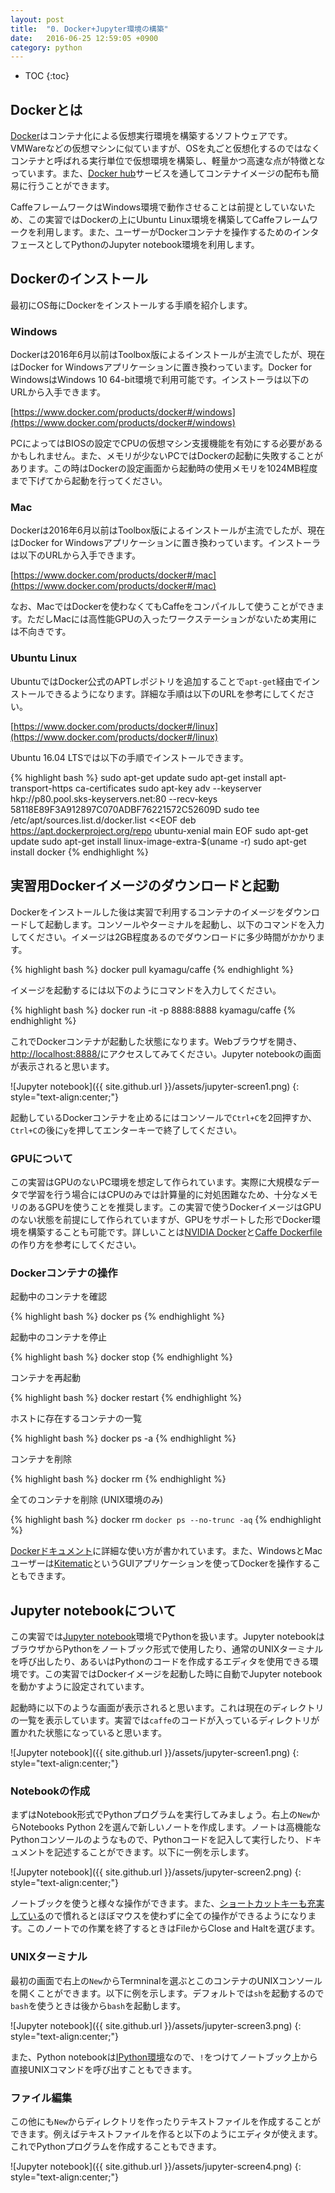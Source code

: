 ```yaml
---
layout: post
title:  "0. Docker+Jupyter環境の構築"
date:   2016-06-25 12:59:05 +0900
category: python
---
```


 * TOC
{:toc}

## Dockerとは

[Docker](https://www.docker.com/)はコンテナ化による仮想実行環境を構築するソフトウェアです。VMWareなどの仮想マシンに似ていますが、OSを丸ごと仮想化するのではなくコンテナと呼ばれる実行単位で仮想環境を構築し、軽量かつ高速な点が特徴となっています。また、[Docker hub](https://hub.docker.com/)サービスを通してコンテナイメージの配布も簡易に行うことができます。

CaffeフレームワークはWindows環境で動作させることは前提としていないため、この実習ではDockerの上にUbuntu Linux環境を構築してCaffeフレームワークを利用します。また、ユーザーがDockerコンテナを操作するためのインタフェースとしてPythonのJupyter notebook環境を利用します。

## Dockerのインストール

最初にOS毎にDockerをインストールする手順を紹介します。

### Windows

Dockerは2016年6月以前はToolbox版によるインストールが主流でしたが、現在はDocker for Windowsアプリケーションに置き換わっています。Docker for WindowsはWindows 10 64-bit環境で利用可能です。インストーラは以下のURLから入手できます。

[https://www.docker.com/products/docker#/windows](https://www.docker.com/products/docker#/windows)

PCによってはBIOSの設定でCPUの仮想マシン支援機能を有効にする必要があるかもしれません。また、メモリが少ないPCではDockerの起動に失敗することがあります。この時はDockerの設定画面から起動時の使用メモリを1024MB程度まで下げてから起動を行ってください。

### Mac

Dockerは2016年6月以前はToolbox版によるインストールが主流でしたが、現在はDocker for Windowsアプリケーションに置き換わっています。インストーラは以下のURLから入手できます。

[https://www.docker.com/products/docker#/mac](https://www.docker.com/products/docker#/mac)

なお、MacではDockerを使わなくてもCaffeをコンパイルして使うことができます。ただしMacには高性能GPUの入ったワークステーションがないため実用には不向きです。

### Ubuntu Linux

UbuntuではDocker公式のAPTレポジトリを追加することで`apt-get`経由でインストールできるようになります。詳細な手順は以下のURLを参考にしてください。

[https://www.docker.com/products/docker#/linux](https://www.docker.com/products/docker#/linux)

Ubuntu 16.04 LTSでは以下の手順でインストールできます。

{% highlight bash %}
sudo apt-get update
sudo apt-get install apt-transport-https ca-certificates
sudo apt-key adv --keyserver hkp://p80.pool.sks-keyservers.net:80 --recv-keys 58118E89F3A912897C070ADBF76221572C52609D
sudo tee /etc/apt/sources.list.d/docker.list <<EOF
deb https://apt.dockerproject.org/repo ubuntu-xenial main
EOF
sudo apt-get update
sudo apt-get install linux-image-extra-$(uname -r)
sudo apt-get install docker
{% endhighlight %}

## 実習用Dockerイメージのダウンロードと起動

Dockerをインストールした後は実習で利用するコンテナのイメージをダウンロードして起動します。コンソールやターミナルを起動し、以下のコマンドを入力してください。イメージは2GB程度あるのでダウンロードに多少時間がかかります。

{% highlight bash %}
docker pull kyamagu/caffe
{% endhighlight %}

イメージを起動するには以下のようにコマンドを入力してください。

{% highlight bash %}
docker run -it -p 8888:8888 kyamagu/caffe
{% endhighlight %}

これでDockerコンテナが起動した状態になります。Webブラウザを開き、[http://localhost:8888/](http://localhost:8888/)にアクセスしてみてください。Jupyter notebookの画面が表示されると思います。

![Jupyter notebook]({{ site.github.url }}/assets/jupyter-screen1.png)
{: style="text-align:center;"}

起動しているDockerコンテナを止めるにはコンソールで`Ctrl+C`を2回押すか、`Ctrl+C`の後に`y`を押してエンターキーで終了してください。

### GPUについて

この実習はGPUのないPC環境を想定して作られています。実際に大規模なデータで学習を行う場合にはCPUのみでは計算量的に対処困難なため、十分なメモリのあるGPUを使うことを推奨します。この実習で使うDockerイメージはGPUのない状態を前提にして作られていますが、GPUをサポートした形でDocker環境を構築することも可能です。詳しいことは[NVIDIA Docker](https://github.com/NVIDIA/nvidia-docker)と[Caffe Dockerfile](https://github.com/BVLC/caffe/tree/master/docker)の作り方を参考にしてください。

### Dockerコンテナの操作

起動中のコンテナを確認

{% highlight bash %}
docker ps
{% endhighlight %}

起動中のコンテナを停止

{% highlight bash %}
docker stop <Container-ID>
{% endhighlight %}

コンテナを再起動

{% highlight bash %}
docker restart <Container-ID>
{% endhighlight %}

ホストに存在するコンテナの一覧

{% highlight bash %}
docker ps -a
{% endhighlight %}

コンテナを削除

{% highlight bash %}
docker rm <Container-ID>
{% endhighlight %}

全てのコンテナを削除 (UNIX環境のみ)

{% highlight bash %}
docker rm `docker ps --no-trunc -aq`
{% endhighlight %}

[Dockerドキュメント](https://docs.docker.com/)に詳細な使い方が書かれています。また、WindowsとMacユーザーは[Kitematic](https://kitematic.com)というGUIアプリケーションを使ってDockerを操作することもできます。

## Jupyter notebookについて

この実習では[Jupyter notebook](http://jupyter.org/)環境でPythonを扱います。Jupyter notebookはブラウザからPythonをノートブック形式で使用したり、通常のUNIXターミナルを呼び出したり、あるいはPythonのコードを作成するエディタを使用できる環境です。この実習ではDockerイメージを起動した時に自動でJupyter notebookを動かすように設定されています。

起動時に以下のような画面が表示されると思います。これは現在のディレクトリの一覧を表示しています。実習では`caffe`のコードが入っているディレクトリが置かれた状態になっていると思います。

![Jupyter notebook]({{ site.github.url }}/assets/jupyter-screen1.png)
{: style="text-align:center;"}

### Notebookの作成

まずはNotebook形式でPythonプログラムを実行してみましょう。右上の`New`からNotebooks Python 2を選んで新しいノートを作成します。ノートは高機能なPythonコンソールのようなもので、Pythonコードを記入して実行したり、ドキュメントを記述することができます。以下に一例を示します。

![Jupyter notebook]({{ site.github.url }}/assets/jupyter-screen2.png)
{: style="text-align:center;"}

ノートブックを使うと様々な操作ができます。また、[ショートカットキーも充実している](http://qiita.com/angelapy/items/998e99b2d0dc991c99f7)ので慣れるとほぼマウスを使わずに全ての操作ができるようになります。このノートでの作業を終了するときはFileからClose and Haltを選びます。

### UNIXターミナル

最初の画面で右上の`New`からTermninalを選ぶとこのコンテナのUNIXコンソールを開くことができます。以下に例を示します。デフォルトでは`sh`を起動するので`bash`を使うときは後から`bash`を起動します。

![Jupyter notebook]({{ site.github.url }}/assets/jupyter-screen3.png)
{: style="text-align:center;"}

また、Python notebookは[IPython環境](https://ipython.org/)なので、`!`をつけてノートブック上から直接UNIXコマンドを呼び出すこともできます。

### ファイル編集

この他にも`New`からディレクトリを作ったりテキストファイルを作成することができます。例えばテキストファイルを作ると以下のようにエディタが使えます。これでPythonプログラムを作成することもできます。

![Jupyter notebook]({{ site.github.url }}/assets/jupyter-screen4.png)
{: style="text-align:center;"}

